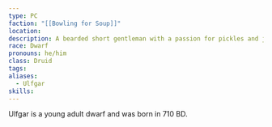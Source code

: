 ```yaml
---
type: PC
faction: "[[Bowling for Soup]]"
location: 
description: A bearded short gentleman with a passion for pickles and jerky...
race: Dwarf
pronouns: he/him
class: Druid
tags: 
aliases:
  - Ulfgar
skills: 
---
```

Ulfgar is a young adult dwarf and was born in 710 BD. 